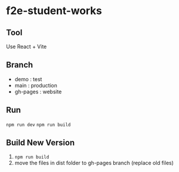 # f2e-student-works

## Tool
Use React + Vite

## Branch
- demo : test
- main : production
- gh-pages : website

## Run
`npm run dev`
`npm run build`

## Build New Version
1. `npm run build`
2. move the files in dist folder to gh-pages branch (replace old files)
